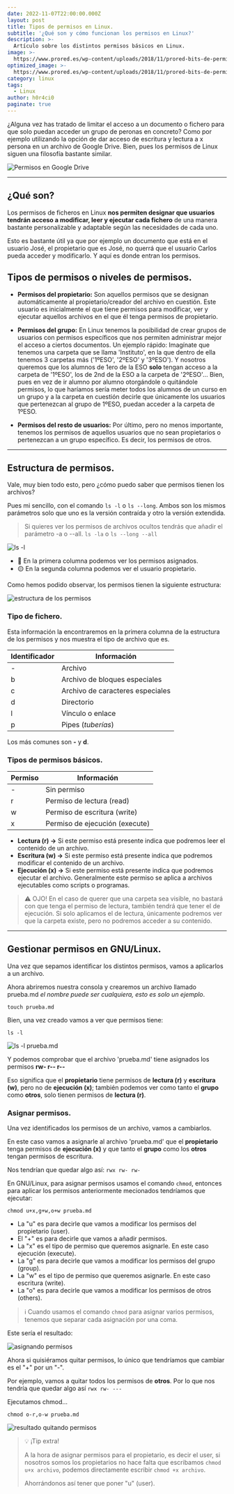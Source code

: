 ```yaml
---
date: 2022-11-07T22:00:00.000Z
layout: post
title: Tipos de permisos en Linux.
subtitle: '¿Qué son y cómo funcionan los permisos en Linux?'
description: >-
  Artículo sobre los distintos permisos básicos en Linux.
image: >-
  https://www.prored.es/wp-content/uploads/2018/11/prored-bits-de-permisos-unix-permission-bits.png
optimized_image: >-
  https://www.prored.es/wp-content/uploads/2018/11/prored-bits-de-permisos-unix-permission-bits.png
category: linux
tags:
  - Linux
author: h0r4ci0
paginate: true
---
```


¿Alguna vez has tratado de limitar el acceso a un documento o fichero para que solo puedan acceder un grupo de peronas en concreto? Como por ejemplo utilizando la opción de
dar acceso de escritura y lectura a x persona en un archivo de Google Drive. Bien, pues los permisos de Linux siguen una filosofía bastante similar.

![Permisos en Google Drive](https://d2x3xhvgiqkx42.cloudfront.net/12345678-1234-1234-1234-1234567890ab/119522e8-5a8d-47c6-814f-ebabe28d68d7/2021/01/20/955a4d37-c8d0-4578-8ab6-f780eb50814f/9665a934-f429-485d-bbba-c73ba5911068.jpg)

---

## ¿Qué son?

Los permisos de ficheros en Linux **nos permiten designar que usuarios tendrán acceso a modificar, leer y ejecutar cada fichero** de una manera bastante personalizable y adaptable
según las necesidades de cada uno.

Esto es bastante útil ya que por ejemplo un documento que está en el usuario José, el propietario que es José, no querrá que el usuario Carlos pueda acceder y modificarlo. Y aquí es donde entran
los permisos.

## Tipos de permisos o niveles de permisos.

- **Permisos del propietario:** Son aquellos permisos que se designan automáticamente al propietario/creador del archivo en cuestión. Este usuario es inicialmente el que
tiene permisos para modificar, ver y ejecutar aquellos archivos en el que él tenga permisos de propietario.

- **Permisos del grupo:** En Linux tenemos la posibilidad de crear grupos de usuarios con permisos específicos que nos permiten administrar mejor el acceso a ciertos documentos.
Un ejemplo rápido: Imagínate que tenemos una carpeta que se llama 'Instituto', en la que dentro de ella tenemos 3 carpetas más ('1ºESO', '2ºESO' y '3ºESO'). Y nosotros queremos que
los alumnos de 1ero de la ESO **solo** tengan acceso a la carpeta de '1ºESO', los de 2nd de la ESO a la carpeta de '2ºESO'... Bien, pues en vez de ir alumno por alumno otorgándole
o quitándole permisos, lo que haríamos sería meter todos los alumnos de un curso en un grupo y a la carpeta en cuestión decirle que únicamente los usuarios que pertenezcan al grupo
de 1ºESO, puedan acceder a la carpeta de 1ºESO.

- **Permisos del resto de usuarios:** Por último, pero no menos importante, tenemos los permisos de aquellos usuarios que no sean propietarios o pertenezcan a un grupo específico.
Es decir, los permisos de otros.

---

## Estructura de permisos.

Vale, muy bien todo esto, pero ¿cómo puedo saber que permisos tienen los archivos?

Pues mi sencillo, con el comando `ls -l` o `ls --long`.
Ambos son los mismos parámetros solo que uno es la versión contraída y otro la versión extendida.


> Si quieres ver los permisos de archivos ocultos tendrás que añadir el parámetro -a o --all. `ls -la` o `ls --long --all`

![ls -l](http://telegra.ph/file/393e180dcbaa93a5373fa.jpg)

- 🔴​ En la primera columna podemos ver los permisos asignados.
- 🟡​ En la segunda columna podemos ver el usuario propietario.

Como hemos podido observar, los permisos tienen la siguiente estructura:

![estructura de los permisos](https://computernewagedotcom.files.wordpress.com/2015/06/representacion-permisos-en-linux1.png)

### Tipo de fichero.

Esta información la encontraremos en la primera columna de la estructura de los permisos y nos muestra el tipo de archivo que es.

| Identificador | Información |
| ------- | ----------- |
| -       | Archivo |
| b | Archivo de bloques especiales |
| c | Archivo de caracteres especiales |
| d | Directorio |
| l | Vínculo o enlace |
| p | Pipes (_tuberías_) |

Los más comunes son **-** y **d**.

### Tipos de permisos básicos.

| Permiso | Información |
| ------- | ----------- |
| - | Sin permiso |
| r | Permiso de lectura (read)|
| w | Permiso de escritura (write)|
| x | Permiso de ejecución (execute)|

- **Lectura (r) ->** Si este permiso está presente indica que podremos leer el contenido de un archivo.
- **Escritura (w) ->** Si este permiso está presente indica que podremos modificar el contenido de un archivo.
- **Ejecución (x) ->** Si este permiso está presente indica que podremos ejecutar el archivo. Generalmente este permiso se aplica a archivos ejecutables como scripts o programas.

> ⚠️ OJO! En el caso de querer que una carpeta sea visible, no bastará con que tenga el permiso de lectura, también tendrá que tener el de ejecución.
> Si solo aplicamos el de lectura, únicamente podremos ver que la carpeta existe, pero no podremos acceder a su contenido.

---

## Gestionar permisos en GNU/Linux.

Una vez que sepamos identificar los distintos permisos, vamos a aplicarlos a un archivo.

Ahora abriremos nuestra consola y crearemos un archivo llamado prueba.md _el nombre puede ser cualquiera, esto es solo un ejemplo_.

`touch prueba.md`

Bien, una vez creado vamos a ver que permisos tiene:

`ls -l`

![ls -l prueba.md](http://telegra.ph/file/a66dc8833698ac7b774af.jpg)

Y podemos comprobar que el archivo 'prueba.md' tiene asignados los permisos **rw- r-- r--**

Eso significa que el **propietario** tiene permisos de **lectura (r)** y **escritura (w)**, pero no de **ejecución (x)**; también podemos ver como tanto el **grupo** como **otros**,
solo tienen permisos de **lectura (r)**.

### Asignar permisos.

Una vez identificados los permisos de un archivo, vamos a cambiarlos.

En este caso vamos a asignarle al archivo 'prueba.md' que el **propietario** tenga permisos de **ejecución (x)** y que tanto el **grupo** como los **otros** tengan permisos
de escritura.

Nos tendrían que quedar algo así: `rwx rw- rw-`

En GNU/Linux, para asignar permisos usamos el comando `chmod`, entonces para aplicar los permisos anteriormente mecionados tendríamos que ejecutar:

`chmod u+x,g+w,o+w prueba.md`

- La "u" es para decirle que vamos a modificar los permisos del propietario (user).
- El "+" es para decirle que vamos a añadir permisos.
- La "x" es el tipo de permiso que queremos asignarle. En este caso ejecución (execute).
- La "g" es para decirle que vamos a modificar los permisos del grupo (group).
- La "w" es el tipo de permiso que queremos asignarle. En este caso escritura (write).
- La "o" es para decirle que vamos a modificar los permisos de otros (others).

> ℹ️ Cuando usamos el comando `chmod` para asignar varios permisos, tenemos que separar cada asignación por una coma.

Este sería el resultado:

![asignando permisos](http://telegra.ph/file/544cbe9e9fb2a8d85c77a.jpg)

Ahora si quisiéramos quitar permisos, lo único que tendríamos que cambiar es el "+" por un "-".

Por ejemplo, vamos a quitar todos los permisos de **otros**. Por lo que nos tendría que quedar algo así `rwx rw- ---`

Ejecutamos chmod...

`chmod o-r,o-w prueba.md`

![resultado quitando permisos](http://telegra.ph/file/dd26e65c7e3208bd53b15.jpg)

> 💡 ¡Tip extra!
>
> A la hora de asignar permisos para el propietario, es decir el user, si nosotros somos los propietarios no hace falta que escribamos `chmod u+x archivo`,
> podemos directamente escribir `chmod +x archivo`.
>
> Ahorrándonos así tener que poner "u" (user).

<!-- --page-break-- -->

